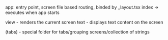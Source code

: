 app: entry point, screen
file based routing, binded by _layout.tsx
index -> executes when app starts

view - renders the current screen
text - displays text content on the screen

(tabs) - special folder for tabs/grouping screens/collection of strings
